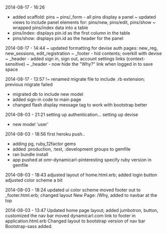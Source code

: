 2014-08-17 - 16:26
+ added scaffold: pins
~ pins/_form - all pins display a panel
~ updated views to include panel elements for: pins/new, pins/edit, pins/show
~ wrapped pins/index data into a table
+ pins/index: displays pin.id as the first column in the table
+ pins/show: displays pin.id as the header for the panel

2014-08-17 - 14:44
~ updated formatting for devise auth pages: new_reg, new_sessions, edit_registration
~ _footer - hid contents; overkill with devise
~ _header - added sign in, sign out, account settings links (context-sensitive)
~ _header - now hide the "Why?" link when logged in to save space

2014-08-17 - 13:57
!~ renamed migrate file to include .rb extension; previous migrate failed
- migrated db to include new model
- added sign-in code to main page
- changed flash display message tag to work with bootstrap better

2014-08-03 - 21:21
setting up authentication...
setting up devise
- new model 'user'



2014-08-03 - 18:56
first heroku push..
- adding pg, ruby_12factor gems
- added :production, :test, :development groups to gemfile
- ran bundle install
- app pushed at omr-dynamicarl-pinteresting
specify ruby version in gemfile


2014-08-03 - 18:43
adjusted layout of home.html.erb; added login button
adjusted color scheme a bit

2014-08-03 - 18:24
updated ui color scheme
moved footer out to _footer.html.erb; changed layout
New Page: /Why, added to navbar at the top

2014-08-03 - 13:47
Updated home page layout; added jumbotron, button, customized the nav bar
moved dynamicarl.com link to footer in application.html.erb
Changed layout to bootstrap version of nav bar
Bootstrap-sass added.